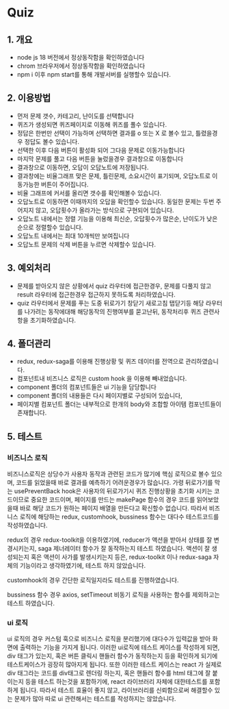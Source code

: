 # Quiz

## 1. 개요

- node js 18 버전에서 정상동작함을 확인하였습니다
- chrom 브라우저에서 정상동작함을 확인하였습니다
- npm i 이후 npm start를 통해 개발서버를 실행할수 있습니다.

## 2. 이용방법

- 먼저 문제 갯수, 카테고리, 난이도를 선택합니다
- 퀴즈가 생성되면 퀴즈페이지로 이동해 퀴즈를 풀수 있습니다.
- 정답은 한번만 선택이 가능하며 선택하면 결과를 o 또는 X 로 볼수 있고, 틀렸을경우 정답도 볼수 있습니다.
- 선택한 이후 다음 버튼이 활성화 되어 그다음 문제로 이동가능합니다
- 마지막 문제를 풀고 다음 버튼을 눌렀을경우 결과창으로 이동합니다
- 결과창으로 이동하면, 오답이 오답노트에 저장됩니다.
- 결과창에는 비율그래프 맞은 문제, 틀린문제, 소요시간이 표기되며, 오답노트로 이동가능한 버튼이 주어집니다.
- 비율 그래프에 커서를 올리면 갯수를 확인해볼수 있습니다.
- 오답노트로 이동하면 이때까지의 오답을 확인할수 있습니다. 동일한 문제는 두번 주어지지 않고, 오답횟수가 올라가는 방식으로 구현되어 있습니다.
- 오답노트 내에서는 정렬 기능을 이용해 최신순, 오답횟수가 많은순, 난이도가 낮은순으로 정렬할수 있습니다.
- 오답노트 내에서는 최대 10개씩만 보여집니다
- 오답노트 문제의 삭제 버튼을 누르면 삭제할수 있습니다.

## 3. 예외처리

- 문제를 받아오지 않은 상황에서 quiz 라우터에 접근한경우, 문제를 다풀지 않고 result 라우터에 접근한경우 접근하지 못하도록 처리하였습니다.
- quiz 라우터에서 문제를 푸는 도중 뒤로가기 창닫기 새로고침 탭닫기등 해당 라우터를 나가려는 동작에대해 해당동작의 진행여부를 묻고난뒤, 동작처리후 퀴즈 관련사항을 초기화하였습니다.

## 4. 폴더관리

- redux, redux-saga를 이용해 진행상황 및 퀴즈 데이터를 전역으로 관리하였습니다.
- 컴포넌트내 비즈니스 로직은 custom hook 을 이용해 빼내었습니다.
- component 폴더의 컴포넌트들은 ui 기능을 담당합니다
- component 폴더의 내용들은 다시 페이지별로 구성되어 있습니다,
- 페이지별 컴포넌트 폴더는 내부적으로 한개의 body와 조합할 아이템 컴포넌트들이 존재합니다.

## 5. 테스트

### 비즈니스 로직

비즈니스로직은 상당수가 사용자 동작과 관련된 코드가 많기에 핵심 로직으로 볼수 있으며, 코드를 읽었을때 바로 결과를 예측하기 어려운경우가 많습니다. 가령 뒤로가기를 막는 usePreventBack hook은 사용자의 뒤로가기시 퀴즈 진행상황을 초기화 시키는 코드이므로 중요한 코드이며, 페이지를 만드는 makePage 함수의 경우 코드를 읽어보았을때 바로 해당 코드가 원하는 페이지 배열을 만든다고 확신할수 없습니다. 따라서 비즈니스 로직에 해당하는 redux, customhook, bussiness 함수는 대다수 테스트코드를 작성하였습니다.

redux의 경우 redux-toolkit을 이용하였기에, reducer가 액션을 받아서 상태를 잘 변경시키는지, saga 제너레이터 함수가 잘 동작하는지 테스트 하였습니다. 액션이 잘 생성되는지 혹은 액션이 사가를 발생시키는지 등은, redux-toolkit 이나 redux-saga 자체의 기능이라고 생각하였기에, 테스트 하지 않았습니다.

customhook의 경우 간단한 로직일지라도 테스트를 진행하였습니다.

bussiness 함수 경우 axios, setTimeout 비동기 로직을 사용하는 함수를 제외하고는 테스트 하였습니다.

### ui 로직

ui 로직의 경우 커스텀 훅으로 비즈니스 로직을 분리했기에 대다수가 입력값을 받아 화면에 출력하는 기능을 가지게 됩니다. 이러한 ui로직에 테스트 케이스를 작성하게 되면, div 태그가 있는지, 혹은 버튼 클릭시 핸들러 함수가 동작하는지 등을 확인하게 되기에 테스트케이스가 굉장히 많아지게 됩니다. 또한 이러한 테스트 케이스는 react 가 실제로 div 태그라는 코드를 div태그로 렌더링 하는지, 혹은 핸들러 함수를 html 태그에 잘 붙이는지 등을 테스트 하는것을 포함하기에, react 라이브러리 자체에 대한테스트를 포함하게 됩니다. 따라서 테스트 효율이 좋지 않고, 라이브러리를 신뢰함으로써 해결할수 있는 문제가 많아 따로 ui 관련해서는 테스트를 작성하지는 않았습니다.
